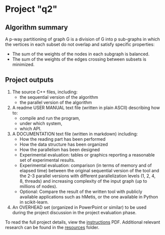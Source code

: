 # Project "q2"

## Algorithm summary

A p-way partitioning of graph G is a division of G into p sub-graphs in which the vertices in each subset do not overlap and satisfy specific properties:
- The sum of the weights of the nodes in each subgraph is balanced.
- The sum of the weights of the edges crossing between subsets is minimized.

## Project outputs

1. The source C++ files, including: 
     - the sequential version of the algorithm
     - the parallel version of the algorithm
2. A readme USER MANUAL text file (written in plain ASCII) describing how to:
    - compile and run the program,
    - under which system,
    - which API.
3. A DOCUMENTATION text file (written in markdown) including:
    - How the reading part has been performed
    - How the data structure has been organized
    - How the parallelism has been designed
    - Experimental evaluation: tables or graphics reporting a reasonable set of experimental results.
    - Experimental evaluation: comparison (in terms of memory and of elapsed time) between the original sequential version of the tool and the 2-3 parallel versions with different parallelization levels (1, 2, 4, 8, threads) and increasing complexity of the input graph (up to millions of nodes).
    - Optional: Compare the result of the written tool with publicly available applications such as hMetis, or the one available in Python in scikit-learn.
4. An OVERHEAD set (organized in PowerPoint or similar) to be used during the project discussion in the project evaluation phase.


To read the full project details, view the [instructions](https://github.com/rs59/q2/blob/main/instructions.pdf) PDF. Additional relevant research can be found in the [resources](https://github.com/rs59/q2/tree/main/resources) folder.
